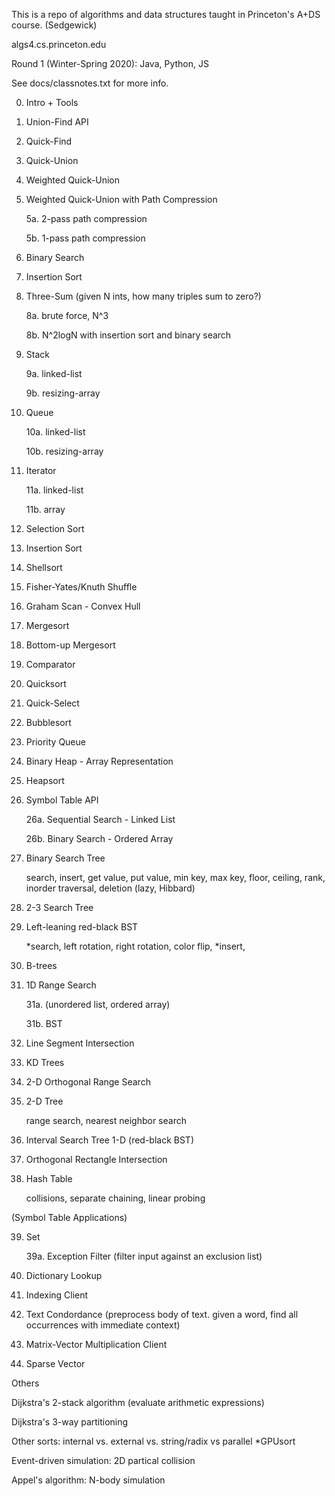 
This is a repo of algorithms and data structures
taught in Princeton's A+DS course. (Sedgewick)

algs4.cs.princeton.edu


Round 1 (Winter-Spring 2020): Java, Python, JS

See docs/classnotes.txt for more info.

0. Intro + Tools

1. Union-Find API

2. Quick-Find

3. Quick-Union

4. Weighted Quick-Union
    
5. Weighted Quick-Union with Path Compression

    5a. 2-pass path compression

    5b. 1-pass path compression

6. Binary Search

7. Insertion Sort

8. Three-Sum (given N ints, how many triples sum to zero?)

    8a. brute force, N^3

    8b. N^2logN with insertion sort and binary search

9. Stack

    9a. linked-list

    9b. resizing-array

10. Queue

    10a. linked-list

    10b. resizing-array 

11. Iterator

    11a. linked-list

    11b. array

12. Selection Sort

13. Insertion Sort

14. Shellsort

15. Fisher-Yates/Knuth Shuffle

16. Graham Scan - Convex Hull

17. Mergesort

18. Bottom-up Mergesort

19. Comparator

20. Quicksort

21. Quick-Select

22. Bubblesort

23. Priority Queue

24. Binary Heap - Array Representation

25. Heapsort

26. Symbol Table API

    26a. Sequential Search - Linked List

    26b. Binary Search - Ordered Array

27. Binary Search Tree

    search, insert, get value, put value, min key, max key, floor, ceiling, rank, inorder traversal, deletion (lazy, Hibbard)

28. 2-3 Search Tree

29. Left-leaning red-black BST

    *search, left rotation, right rotation, color flip, *insert,

30. B-trees

31. 1D Range Search

    31a. (unordered list, ordered array)

    31b. BST

32. Line Segment Intersection

33. KD Trees

34. 2-D Orthogonal Range Search

35. 2-D Tree

    range search, nearest neighbor search

36. Interval Search Tree 1-D (red-black BST)

37. Orthogonal Rectangle Intersection

38. Hash Table

    collisions, separate chaining, linear probing

(Symbol Table Applications)

39. Set

    39a. Exception Filter (filter input against an exclusion list)

40. Dictionary Lookup

41. Indexing Client

42. Text Condordance (preprocess body of text. given a word, find all occurrences with immediate context)

43. Matrix-Vector Multiplication Client

44. Sparse Vector



Others

Dijkstra's 2-stack algorithm (evaluate arithmetic expressions)

Dijkstra's 3-way partitioning

Other sorts: internal vs. external vs. string/radix vs parallel *GPUsort

Event-driven simulation: 2D partical collision

Appel's algorithm: N-body simulation












